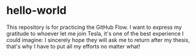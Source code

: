 # hello-world
This repository is for practicing the GitHub Flow. I want to express my gratitude to whoever let me join Tesla, it's one of the best experience I could imagine: I sincerely hope they will ask me to return after my thesis, that's why I have to put all my efforts no matter what!
